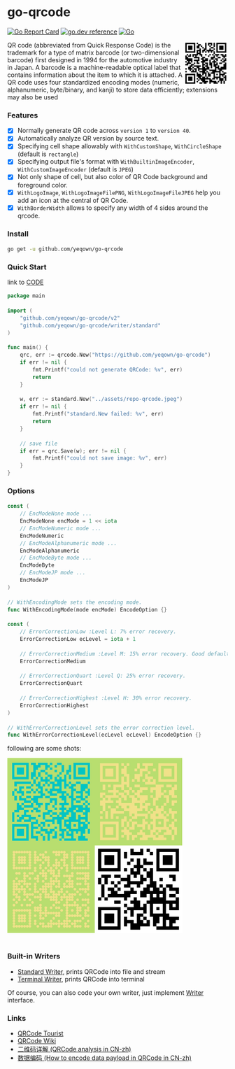# go-qrcode #

[![Go Report Card](https://goreportcard.com/badge/github.com/yeqown/go-qrcode)](https://goreportcard.com/report/github.com/yeqown/go-qrcode) [![go.dev reference](https://img.shields.io/badge/go.dev-reference-007d9c?logo=go&logoColor=white&style=flat-square)](https://pkg.go.dev/github.com/yeqown/go-qrcode/v2)
[![Go](https://github.com/yeqown/go-qrcode/actions/workflows/go.yml/badge.svg?branch=main)](https://github.com/yeqown/go-qrcode/actions/workflows/go.yml)

<img src="./assets/repository_qrcode.png" width="100px" align="right"/>
QR code (abbreviated from Quick Response Code) is the trademark for a type of matrix barcode (or two-dimensional barcode) first designed in 1994 for the automotive industry in Japan. A barcode is a machine-readable optical label that contains information about the item to which it is attached. A QR code uses four standardized encoding modes (numeric, alphanumeric, byte/binary, and kanji) to store data efficiently; extensions may also be used

### Features

- [x] Normally generate QR code across `version 1` to `version 40`.
- [x] Automatically analyze QR version by source text.
- [x] Specifying cell shape allowably with `WithCustomShape`, `WithCircleShape` (default is `rectangle`)
- [x] Specifying output file's format with `WithBuiltinImageEncoder`, `WithCustomImageEncoder` (default is `JPEG`)
- [x] Not only shape of cell, but also color of QR Code background and foreground color.
- [x] `WithLogoImage`, `WithLogoImageFilePNG`, `WithLogoImageFileJPEG` help you add an icon at the central of QR Code.
- [x] `WithBorderWidth` allows to specify any width of 4 sides around the qrcode.

### Install

```sh
go get -u github.com/yeqown/go-qrcode
```

### Quick Start

link to [CODE](./example/main.go)
```go
package main

import (
	"github.com/yeqown/go-qrcode/v2"
	"github.com/yeqown/go-qrcode/writer/standard"
)

func main() {
	qrc, err := qrcode.New("https://github.com/yeqown/go-qrcode")
	if err != nil {
		fmt.Printf("could not generate QRCode: %v", err)
		return
	}
	
	w, err := standard.New("../assets/repo-qrcode.jpeg")
	if err != nil {
		fmt.Printf("standard.New failed: %v", err)
		return
	}
	
	// save file
	if err = qrc.Save(w); err != nil {
		fmt.Printf("could not save image: %v", err)
	}
}
```

### Options

```go
const (
	// EncModeNone mode ...
	EncModeNone encMode = 1 << iota
	// EncModeNumeric mode ...
	EncModeNumeric
	// EncModeAlphanumeric mode ...
	EncModeAlphanumeric
	// EncModeByte mode ...
	EncModeByte
	// EncModeJP mode ...
	EncModeJP
)

// WithEncodingMode sets the encoding mode.
func WithEncodingMode(mode encMode) EncodeOption {}

const (
	// ErrorCorrectionLow :Level L: 7% error recovery.
	ErrorCorrectionLow ecLevel = iota + 1
	
	// ErrorCorrectionMedium :Level M: 15% error recovery. Good default choice.
	ErrorCorrectionMedium
	
	// ErrorCorrectionQuart :Level Q: 25% error recovery.
	ErrorCorrectionQuart
	
	// ErrorCorrectionHighest :Level H: 30% error recovery.
	ErrorCorrectionHighest
)

// WithErrorCorrectionLevel sets the error correction level.
func WithErrorCorrectionLevel(ecLevel ecLevel) EncodeOption {}
```

following are some shots:

<div>
<img src="./assets/example_fg_bg.jpeg" width="200px" align="left">
<img src="./assets/example_logo.jpeg" width="200px" align="left">
<img src="./assets/example_circle.jpeg" width="200px" align="left">
<img src="./assets/example_transparent.png" width="200px">
</div>

<br>

### Built-in Writers

- [Standard Writer](./writer/standard/README.md), prints QRCode into file and stream
- [Terminal Writer](./writer/terminal/README.md), prints QRCode into terminal

Of course, you can also code your own writer, just implement [Writer](./writer/README.md) interface.

### Links

* [QRCode Tourist](https://www.thonky.com/qr-code-tutorial/)
* [QRCode Wiki](https://en.wikipedia.org/wiki/QR_code)
* [二维码详解 (QRCode analysis in CN-zh)](https://zhuanlan.zhihu.com/p/21463650)
* [数据编码 (How to encode data payload in QRCode in CN-zh)](https://zhuanlan.zhihu.com/p/25432676)
